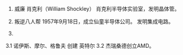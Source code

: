 1. 威廉 肖克利（William Shockley）
肖克利半导体实验室，发明晶体管。

2. 叛逆八人帮
1957年9月18日，成立仙童半导体公司。
发明集成电路。

3. 
3.1 诺伊斯、摩尔、格鲁夫
创建 英特尔
3.2 杰瑞桑德创立AMD。


